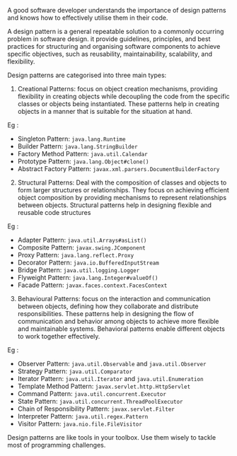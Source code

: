 

A good software developer understands the importance of design patterns and knows how to effectively utilise them in their code.

A design pattern is a general repeatable solution to a commonly occurring problem in software design. it provide guidelines, principles, and best practices for structuring and organising software components to achieve specific objectives, such as reusability, maintainability, scalability, and flexibility.

Design patterns are categorised into three main types:

1. Creational Patterns: focus on object creation mechanisms, providing flexibility in creating objects while decoupling the code from the specific classes or objects being instantiated. These patterns help in creating objects in a manner that is suitable for the situation at hand.

Eg :
  - Singleton Pattern: `java.lang.Runtime`
  - Builder Pattern: `java.lang.StringBuilder`
  - Factory Method Pattern: `java.util.Calendar`
  - Prototype Pattern: `java.lang.Object#clone()`
  - Abstract Factory Pattern: `javax.xml.parsers.DocumentBuilderFactory`

2. Structural Patterns: Deal with the composition of classes and objects to form larger structures or relationships. They focus on achieving efficient object composition by providing mechanisms to represent relationships between objects. Structural patterns help in designing flexible and reusable code structures

Eg :
  - Adapter Pattern: `java.util.Arrays#asList()`
  - Composite Pattern: `javax.swing.JComponent`
  - Proxy Pattern: `java.lang.reflect.Proxy`
  - Decorator Pattern: `java.io.BufferedInputStream`
  - Bridge Pattern: `java.util.logging.Logger`
  - Flyweight Pattern: `java.lang.Integer#valueOf()`
  - Facade Pattern: `javax.faces.context.FacesContext`

3. Behavioural Patterns: focus on the interaction and communication between objects, defining how they collaborate and distribute responsibilities. These patterns help in designing the flow of communication and behavior among objects to achieve more flexible and maintainable systems. Behavioral patterns enable different objects to work together effectively.

Eg :
  - Observer Pattern: `java.util.Observable` and `java.util.Observer`
  - Strategy Pattern: `java.util.Comparator`
  - Iterator Pattern: `java.util.Iterator` and `java.util.Enumeration`
  - Template Method Pattern: `javax.servlet.http.HttpServlet`
  - Command Pattern: `java.util.concurrent.Executor`
  - State Pattern: `java.util.concurrent.ThreadPoolExecutor`
  - Chain of Responsibility Pattern: `javax.servlet.Filter`
  - Interpreter Pattern: `java.util.regex.Pattern`
  - Visitor Pattern: `java.nio.file.FileVisitor`

Design patterns are like tools in your toolbox. Use them wisely to tackle most of programming challenges.
